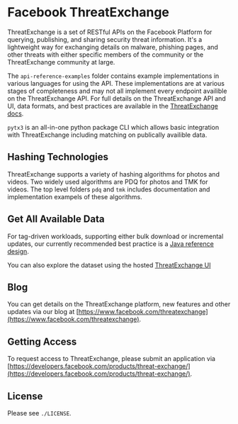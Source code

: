 # Facebook ThreatExchange

ThreatExchange is a set of RESTful APIs on the Facebook Platform for querying, publishing, and sharing security threat information. It's a lightweight way for exchanging details on malware, phishing pages, and other threats with either specific members of the community or the ThreatExchange community at large.

The `api-reference-examples` folder contains example implementations in various languages for using the API. These implementations are at various stages of completeness and may not all implement every endpoint availible on the ThreatExchange API. For full details on the ThreatExchange API and UI, data formats, and best practices are available in the [ThreatExchange docs](https://developers.facebook.com/docs/threat-exchange/).

`pytx3` is an all-in-one python package CLI which allows basic integration with ThreatExchange including matching on publically availible data.

## Hashing Technologies

ThreatExchange supports a variety of hashing algorithms for photos and videos. Two widely used algorithms are PDQ for photos and TMK for videos. The top level folders `pdq` and `tmk` includes documentation and  implementation exampels of these algorithms.

## Get All Available Data

For tag-driven workloads, supporting either bulk download or incremental updates, our currently recommended best practice is a [Java reference design](https://github.com/facebook/ThreatExchange/blob/master/api-reference-examples/java/te-tag-query/README.md).

You can also explore the dataset using the hosted [ThreatExchange UI](https://developers.facebook.com/docs/threat-exchange/ui)

## Blog

You can get details on the ThreatExchange platform, new features and other updates via our blog at [https://www.facebook.com/threatexchange](https://www.facebook.com/threatexchange).

## Getting Access

To request access to ThreatExchange, please submit an application via [https://developers.facebook.com/products/threat-exchange/](https://developers.facebook.com/products/threat-exchange/).

## License

Please see `./LICENSE`.
